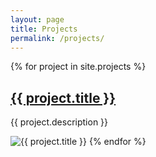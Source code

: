 ```yaml
---
layout: page
title: Projects
permalink: /projects/
---
```

{% for project in site.projects %}
  <h2> <a href="{{ project.url }}">{{ project.title }}</a></h2>
  <p>{{ project.description }}</p>
  <img src="{{ project.image }}" alt="{{ project.title }}">
{% endfor %}